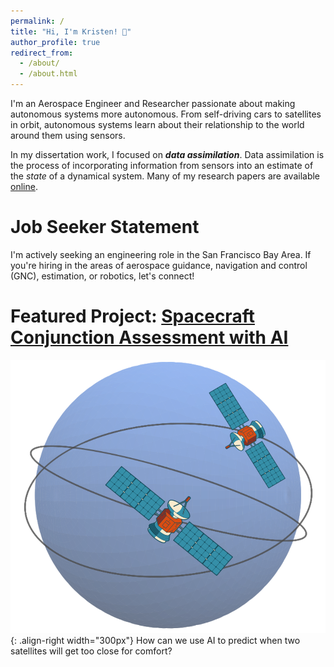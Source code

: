 ```yaml
---
permalink: /
title: "Hi, I'm Kristen! 👋"
author_profile: true
redirect_from: 
  - /about/
  - /about.html
---
```


I'm an Aerospace Engineer and Researcher passionate about making autonomous systems more autonomous. From self-driving cars to satellites in orbit, autonomous systems learn about their relationship to the world around them using sensors. 

In my dissertation work, I focused on ***data assimilation***. Data assimilation is the process of incorporating information from sensors into an estimate of the *state* of a dynamical system. Many of my research papers are available [online](https://scholar.google.com/citations?user=sxHDUVQAAAAJ). 

Job Seeker Statement
======
I'm actively seeking an engineering role in the San Francisco Bay Area. If you're hiring in the areas of aerospace guidance, navigation and control (GNC), estimation, or robotics, let's connect!

Featured Project: [Spacecraft Conjunction Assessment with AI](https://kristenmichaelson.github.io/portfolio/portfolio-1/)
======
![Spacecraft conjunction assessment](/images/cover-photo.png){: .align-right width="300px"}
How can we use AI to predict when two satellites will get too close for comfort?



